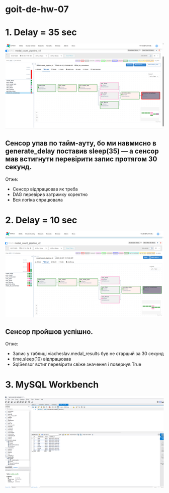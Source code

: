 # goit-de-hw-07

# 1. Delay = 35 sec
![alt text](./ScreenShots/graph_failed.png) 
## Сенсор упав по тайм-ауту, бо ми навмисно в generate_delay поставив sleep(35) — а сенсор мав встигнути перевірити запис протягом 30 секунд.
Отже:
  * Сенсор відпрацював як треба
  * DAG перевірив затримку коректно
  * Вся логіка спрацювала

# 2. Delay = 10 sec
![alt text](./ScreenShots/graph_success.png)
## Сенсор пройшов успішно.
Отже:
  * Запис у таблиці viacheslav.medal_results був не старший за 30 секунд
  * time.sleep(10) відпрацював
  * SqlSensor встиг перевірити свіже значення і повернув True

# 3. MySQL Workbench
![alt text](./ScreenShots/mysql_workbench.png)  
